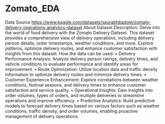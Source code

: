 # Zomato_EDA
Data Source
https://www.kaggle.com/datasets/saurabhbadole/zomato-delivery-operations-analytics-dataset
About Dataset
Description: Delve into the world of food delivery with the Zomato Delivery Dataset. This dataset provides a comprehensive view of delivery operations, including delivery person details, order timestamps, weather conditions, and more. Explore patterns, optimize delivery routes, and enhance customer satisfaction with insights from this dataset.
How the data can be used:
•	Delivery Performance Analysis: Analyze delivery person ratings, delivery times, and vehicle conditions to evaluate performance and identify areas for improvement.
•	Route Optimization: Utilize location data and traffic density information to optimize delivery routes and minimize delivery times.
•	Customer Experience Enhancement: Explore correlations between weather conditions, festival seasons, and delivery times to enhance customer satisfaction and service quality.
•	Operational Insights: Gain insights into order volumes, types of orders, and multiple deliveries to streamline operations and improve efficiency.
•	Predictive Analytics: Build predictive models to forecast delivery times based on various factors such as weather conditions, traffic density, and order volumes, enabling proactive management of delivery operations.
